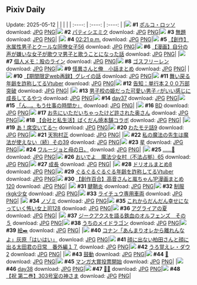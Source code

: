 ## Pixiv Daily
Update: 2025-05-12
|      |      |      |
| :----: | :----: | :----: |
|![](https://pixiv.microyu.workers.dev/c/240x480/img-master/img/2025/05/10/00/00/16/130225974_p0_master1200.jpg) **#1** [ポルコ・ロッソ](https://www.pixiv.net/artworks/130225974) download: [JPG](https://pixiv.microyu.workers.dev/img-original/img/2025/05/10/00/00/16/130225974_p0.jpg) [PNG](https://pixiv.microyu.workers.dev/img-original/img/2025/05/10/00/00/16/130225974_p0.png)|![](https://pixiv.microyu.workers.dev/c/240x480/img-master/img/2025/05/10/00/00/40/130226120_p0_master1200.jpg) **#2** [パティシエミク](https://www.pixiv.net/artworks/130226120) download: [JPG](https://pixiv.microyu.workers.dev/img-original/img/2025/05/10/00/00/40/130226120_p0.jpg) [PNG](https://pixiv.microyu.workers.dev/img-original/img/2025/05/10/00/00/40/130226120_p0.png)|![](https://pixiv.microyu.workers.dev/c/240x480/img-master/img/2025/05/10/22/39/55/130262618_p0_master1200.jpg) **#3** [無題](https://www.pixiv.net/artworks/130262618) download: [JPG](https://pixiv.microyu.workers.dev/img-original/img/2025/05/10/22/39/55/130262618_p0.jpg) [PNG](https://pixiv.microyu.workers.dev/img-original/img/2025/05/10/22/39/55/130262618_p0.png)|
|![](https://pixiv.microyu.workers.dev/c/240x480/img-master/img/2025/05/10/00/01/16/130226242_p0_master1200.jpg) **#4** [02:21 p.m.](https://www.pixiv.net/artworks/130226242) download: [JPG](https://pixiv.microyu.workers.dev/img-original/img/2025/05/10/00/01/16/130226242_p0.jpg) [PNG](https://pixiv.microyu.workers.dev/img-original/img/2025/05/10/00/01/16/130226242_p0.png)|![](https://pixiv.microyu.workers.dev/c/240x480/img-master/img/2025/05/11/00/02/54/130266698_p0_master1200.jpg) **#5** [【創作】氷属性男子とクールな同僚女子56](https://www.pixiv.net/artworks/130266698) download: [JPG](https://pixiv.microyu.workers.dev/img-original/img/2025/05/11/00/02/54/130266698_p0.jpg) [PNG](https://pixiv.microyu.workers.dev/img-original/img/2025/05/11/00/02/54/130266698_p0.png)|![](https://pixiv.microyu.workers.dev/c/240x480/img-master/img/2025/05/10/00/02/20/130226391_p0_master1200.jpg) **#6** [【漫画】自分の声が嫌いな女子が歌ウマ男子と歌うことになった話](https://www.pixiv.net/artworks/130226391) download: [JPG](https://pixiv.microyu.workers.dev/img-original/img/2025/05/10/00/02/20/130226391_p0.jpg) [PNG](https://pixiv.microyu.workers.dev/img-original/img/2025/05/10/00/02/20/130226391_p0.png)|
|![](https://pixiv.microyu.workers.dev/c/240x480/img-master/img/2025/05/10/06/00/08/130233989_p0_master1200.jpg) **#7** [個人メモ：股のライン](https://www.pixiv.net/artworks/130233989) download: [JPG](https://pixiv.microyu.workers.dev/img-original/img/2025/05/10/06/00/08/130233989_p0.jpg) [PNG](https://pixiv.microyu.workers.dev/img-original/img/2025/05/10/06/00/08/130233989_p0.png)|![](https://pixiv.microyu.workers.dev/c/240x480/img-master/img/2025/05/10/00/00/21/130226012_p0_master1200.jpg) **#8** [ゴスフリーレン](https://www.pixiv.net/artworks/130226012) download: [JPG](https://pixiv.microyu.workers.dev/img-original/img/2025/05/10/00/00/21/130226012_p0.jpg) [PNG](https://pixiv.microyu.workers.dev/img-original/img/2025/05/10/00/00/21/130226012_p0.png)|![](https://pixiv.microyu.workers.dev/c/240x480/img-master/img/2025/05/11/18/41/21/130295043_p0_master1200.jpg) **#9** [怪異さんと俺＿小話まとめ](https://www.pixiv.net/artworks/130295043) download: [JPG](https://pixiv.microyu.workers.dev/img-original/img/2025/05/11/18/41/21/130295043_p0.jpg) [PNG](https://pixiv.microyu.workers.dev/img-original/img/2025/05/11/18/41/21/130295043_p0.png)|
|![](https://pixiv.microyu.workers.dev/c/240x480/img-master/img/2025/05/10/09/49/38/130238039_p0_master1200.jpg) **#10** [【期間限定web再録】グレイの話](https://www.pixiv.net/artworks/130238039) download: [JPG](https://pixiv.microyu.workers.dev/img-original/img/2025/05/10/09/49/38/130238039_p0.jpg) [PNG](https://pixiv.microyu.workers.dev/img-original/img/2025/05/10/09/49/38/130238039_p0.png)|![](https://pixiv.microyu.workers.dev/c/240x480/img-master/img/2025/05/10/21/25/49/130259239_p0_master1200.jpg) **#11** [舞い戻る年齢を詐称してるVtuber](https://www.pixiv.net/artworks/130259239) download: [JPG](https://pixiv.microyu.workers.dev/img-original/img/2025/05/10/21/25/49/130259239_p0.jpg) [PNG](https://pixiv.microyu.workers.dev/img-original/img/2025/05/10/21/25/49/130259239_p0.png)|![](https://pixiv.microyu.workers.dev/c/240x480/img-master/img/2025/05/10/16/48/59/130248703_p0_master1200.jpg) **#12** [告知：単行本２００万部突破](https://www.pixiv.net/artworks/130248703) download: [JPG](https://pixiv.microyu.workers.dev/img-original/img/2025/05/10/16/48/59/130248703_p0.jpg) [PNG](https://pixiv.microyu.workers.dev/img-original/img/2025/05/10/16/48/59/130248703_p0.png)|
|![](https://pixiv.microyu.workers.dev/c/240x480/img-master/img/2025/05/11/00/00/24/130266304_p0_master1200.jpg) **#13** [男子校の姫だった可愛い男子♂がいい感じに成長してるやつ](https://www.pixiv.net/artworks/130266304) download: [JPG](https://pixiv.microyu.workers.dev/img-original/img/2025/05/11/00/00/24/130266304_p0.jpg) [PNG](https://pixiv.microyu.workers.dev/img-original/img/2025/05/11/00/00/24/130266304_p0.png)|![](https://pixiv.microyu.workers.dev/c/240x480/img-master/img/2025/05/10/01/13/20/130229194_p0_master1200.jpg) **#14** [day37](https://www.pixiv.net/artworks/130229194) download: [JPG](https://pixiv.microyu.workers.dev/img-original/img/2025/05/10/01/13/20/130229194_p0.jpg) [PNG](https://pixiv.microyu.workers.dev/img-original/img/2025/05/10/01/13/20/130229194_p0.png)|![](https://pixiv.microyu.workers.dev/c/240x480/img-master/img/2025/05/10/00/00/12/130225931_p0_master1200.jpg) **#15** [「ん…。もう仕事の時間か」](https://www.pixiv.net/artworks/130225931) download: [JPG](https://pixiv.microyu.workers.dev/img-original/img/2025/05/10/00/00/12/130225931_p0.jpg) [PNG](https://pixiv.microyu.workers.dev/img-original/img/2025/05/10/00/00/12/130225931_p0.png)|
|![](https://pixiv.microyu.workers.dev/c/240x480/img-master/img/2025/05/11/00/00/03/130266138_p0_master1200.jpg) **#16** [BD](https://www.pixiv.net/artworks/130266138) download: [JPG](https://pixiv.microyu.workers.dev/img-original/img/2025/05/11/00/00/03/130266138_p0.jpg) [PNG](https://pixiv.microyu.workers.dev/img-original/img/2025/05/11/00/00/03/130266138_p0.png)|![](https://pixiv.microyu.workers.dev/c/240x480/img-master/img/2025/05/10/00/03/28/130226494_p0_master1200.jpg) **#17** [お先にいただいちゃったけど許された奥さん](https://www.pixiv.net/artworks/130226494) download: [JPG](https://pixiv.microyu.workers.dev/img-original/img/2025/05/10/00/03/28/130226494_p0.jpg) [PNG](https://pixiv.microyu.workers.dev/img-original/img/2025/05/10/00/03/28/130226494_p0.png)|![](https://pixiv.microyu.workers.dev/c/240x480/img-master/img/2025/05/10/16/40/28/130248460_p0_master1200.jpg) **#18** [【会社と私生活】ばくだん焼本舗コラボ](https://www.pixiv.net/artworks/130248460) download: [JPG](https://pixiv.microyu.workers.dev/img-original/img/2025/05/10/16/40/28/130248460_p0.jpg) [PNG](https://pixiv.microyu.workers.dev/img-original/img/2025/05/10/16/40/28/130248460_p0.png)|
|![](https://pixiv.microyu.workers.dev/c/240x480/img-master/img/2025/05/10/00/00/13/130225940_p0_master1200.jpg) **#19** [あ！席空いてる～](https://www.pixiv.net/artworks/130225940) download: [JPG](https://pixiv.microyu.workers.dev/img-original/img/2025/05/10/00/00/13/130225940_p0.jpg) [PNG](https://pixiv.microyu.workers.dev/img-original/img/2025/05/10/00/00/13/130225940_p0.png)|![](https://pixiv.microyu.workers.dev/c/240x480/img-master/img/2025/05/10/10/07/28/130238503_p0_master1200.jpg) **#20** [わたモテ詰9](https://www.pixiv.net/artworks/130238503) download: [JPG](https://pixiv.microyu.workers.dev/img-original/img/2025/05/10/10/07/28/130238503_p0.jpg) [PNG](https://pixiv.microyu.workers.dev/img-original/img/2025/05/10/10/07/28/130238503_p0.png)|![](https://pixiv.microyu.workers.dev/c/240x480/img-master/img/2025/05/10/13/05/13/130242837_p0_master1200.jpg) **#21** [天狗村正](https://www.pixiv.net/artworks/130242837) download: [JPG](https://pixiv.microyu.workers.dev/img-original/img/2025/05/10/13/05/13/130242837_p0.jpg) [PNG](https://pixiv.microyu.workers.dev/img-original/img/2025/05/10/13/05/13/130242837_p0.png)|
|![](https://pixiv.microyu.workers.dev/c/240x480/img-master/img/2025/05/11/00/01/04/130266478_p0_master1200.jpg) **#22** [私の魔法の先生は魔法が使えない（続）その39](https://www.pixiv.net/artworks/130266478) download: [JPG](https://pixiv.microyu.workers.dev/img-original/img/2025/05/11/00/01/04/130266478_p0.jpg) [PNG](https://pixiv.microyu.workers.dev/img-original/img/2025/05/11/00/01/04/130266478_p0.png)|![](https://pixiv.microyu.workers.dev/c/240x480/img-master/img/2025/05/10/00/30/04/130227673_p0_master1200.jpg) **#23** [星](https://www.pixiv.net/artworks/130227673) download: [JPG](https://pixiv.microyu.workers.dev/img-original/img/2025/05/10/00/30/04/130227673_p0.jpg) [PNG](https://pixiv.microyu.workers.dev/img-original/img/2025/05/10/00/30/04/130227673_p0.png)|![](https://pixiv.microyu.workers.dev/c/240x480/img-master/img/2025/05/11/11/29/07/130281891_p0_master1200.jpg) **#24** [ワルージョと母の日。](https://www.pixiv.net/artworks/130281891) download: [JPG](https://pixiv.microyu.workers.dev/img-original/img/2025/05/11/11/29/07/130281891_p0.jpg) [PNG](https://pixiv.microyu.workers.dev/img-original/img/2025/05/11/11/29/07/130281891_p0.png)|
|![](https://pixiv.microyu.workers.dev/c/240x480/img-master/img/2025/05/10/14/54/58/130245552_p0_master1200.jpg) **#25** [……🐙](https://www.pixiv.net/artworks/130245552) download: [JPG](https://pixiv.microyu.workers.dev/img-original/img/2025/05/10/14/54/58/130245552_p0.jpg) [PNG](https://pixiv.microyu.workers.dev/img-original/img/2025/05/10/14/54/58/130245552_p0.png)|![](https://pixiv.microyu.workers.dev/c/240x480/img-master/img/2025/05/11/16/44/48/130290752_p0_master1200.jpg) **#26** [おいでよ　魔法少女村（不法占拠）65](https://www.pixiv.net/artworks/130290752) download: [JPG](https://pixiv.microyu.workers.dev/img-original/img/2025/05/11/16/44/48/130290752_p0.jpg) [PNG](https://pixiv.microyu.workers.dev/img-original/img/2025/05/11/16/44/48/130290752_p0.png)|![](https://pixiv.microyu.workers.dev/c/240x480/img-master/img/2025/05/11/00/07/48/130266987_p0_master1200.jpg) **#27** [成長](https://www.pixiv.net/artworks/130266987) download: [JPG](https://pixiv.microyu.workers.dev/img-original/img/2025/05/11/00/07/48/130266987_p0.jpg) [PNG](https://pixiv.microyu.workers.dev/img-original/img/2025/05/11/00/07/48/130266987_p0.png)|
|![](https://pixiv.microyu.workers.dev/c/240x480/img-master/img/2025/05/10/00/35/12/130227927_p0_master1200.jpg) **#28** [ドリオルまとめ8](https://www.pixiv.net/artworks/130227927) download: [JPG](https://pixiv.microyu.workers.dev/img-original/img/2025/05/10/00/35/12/130227927_p0.jpg) [PNG](https://pixiv.microyu.workers.dev/img-original/img/2025/05/10/00/35/12/130227927_p0.png)|![](https://pixiv.microyu.workers.dev/c/240x480/img-master/img/2025/05/11/21/11/51/130301389_p0_master1200.jpg) **#29** [ぐるぐるぐるぐる年齢を詐称してるVtuber](https://www.pixiv.net/artworks/130301389) download: [JPG](https://pixiv.microyu.workers.dev/img-original/img/2025/05/11/21/11/51/130301389_p0.jpg) [PNG](https://pixiv.microyu.workers.dev/img-original/img/2025/05/11/21/11/51/130301389_p0.png)|![](https://pixiv.microyu.workers.dev/c/240x480/img-master/img/2025/05/10/00/01/17/130226243_p0_master1200.jpg) **#30** [【創作百合】高音さんと嵐ちゃん1P漫画まとめ120](https://www.pixiv.net/artworks/130226243) download: [JPG](https://pixiv.microyu.workers.dev/img-original/img/2025/05/10/00/01/17/130226243_p0.jpg) [PNG](https://pixiv.microyu.workers.dev/img-original/img/2025/05/10/00/01/17/130226243_p0.png)|
|![](https://pixiv.microyu.workers.dev/c/240x480/img-master/img/2025/05/10/23/25/31/130264564_p0_master1200.jpg) **#31** [腱鞘炎](https://www.pixiv.net/artworks/130264564) download: [JPG](https://pixiv.microyu.workers.dev/img-original/img/2025/05/10/23/25/31/130264564_p0.jpg) [PNG](https://pixiv.microyu.workers.dev/img-original/img/2025/05/10/23/25/31/130264564_p0.png)|![](https://pixiv.microyu.workers.dev/c/240x480/img-master/img/2025/05/10/00/02/05/130226366_p0_master1200.jpg) **#32** [制服rkgk少女](https://www.pixiv.net/artworks/130226366) download: [JPG](https://pixiv.microyu.workers.dev/img-original/img/2025/05/10/00/02/05/130226366_p0.jpg) [PNG](https://pixiv.microyu.workers.dev/img-original/img/2025/05/10/00/02/05/130226366_p0.png)|![](https://pixiv.microyu.workers.dev/c/240x480/img-master/img/2025/05/11/19/56/22/130297827_p0_master1200.jpg) **#33** [ライチュウ専用車両](https://www.pixiv.net/artworks/130297827) download: [JPG](https://pixiv.microyu.workers.dev/img-original/img/2025/05/11/19/56/22/130297827_p0.jpg) [PNG](https://pixiv.microyu.workers.dev/img-original/img/2025/05/11/19/56/22/130297827_p0.png)|
|![](https://pixiv.microyu.workers.dev/c/240x480/img-master/img/2025/05/11/03/49/21/130273667_p0_master1200.jpg) **#34** [ノゾミ](https://www.pixiv.net/artworks/130273667) download: [JPG](https://pixiv.microyu.workers.dev/img-original/img/2025/05/11/03/49/21/130273667_p0.jpg) [PNG](https://pixiv.microyu.workers.dev/img-original/img/2025/05/11/03/49/21/130273667_p0.png)|![](https://pixiv.microyu.workers.dev/c/240x480/img-master/img/2025/05/10/17/30/25/130249971_p0_master1200.jpg) **#35** [これからだんだん幸せになっていく怖い女上司128](https://www.pixiv.net/artworks/130249971) download: [JPG](https://pixiv.microyu.workers.dev/img-original/img/2025/05/10/17/30/25/130249971_p0.jpg) [PNG](https://pixiv.microyu.workers.dev/img-original/img/2025/05/10/17/30/25/130249971_p0.png)|![](https://pixiv.microyu.workers.dev/c/240x480/img-master/img/2025/05/10/17/48/34/130250428_p0_master1200.jpg) **#36** [アグライアの夏](https://www.pixiv.net/artworks/130250428) download: [JPG](https://pixiv.microyu.workers.dev/img-original/img/2025/05/10/17/48/34/130250428_p0.jpg) [PNG](https://pixiv.microyu.workers.dev/img-original/img/2025/05/10/17/48/34/130250428_p0.png)|
|![](https://pixiv.microyu.workers.dev/c/240x480/img-master/img/2025/05/10/00/00/16/130225970_p0_master1200.jpg) **#37** [ジークアクスを語る鉄血のオルフェンズ　その５](https://www.pixiv.net/artworks/130225970) download: [JPG](https://pixiv.microyu.workers.dev/img-original/img/2025/05/10/00/00/16/130225970_p0.jpg) [PNG](https://pixiv.microyu.workers.dev/img-original/img/2025/05/10/00/00/16/130225970_p0.png)|![](https://pixiv.microyu.workers.dev/c/240x480/img-master/img/2025/05/10/19/47/11/130254871_p0_master1200.jpg) **#38** [うちのメイドラゴン](https://www.pixiv.net/artworks/130254871) download: [JPG](https://pixiv.microyu.workers.dev/img-original/img/2025/05/10/19/47/11/130254871_p0.jpg) [PNG](https://pixiv.microyu.workers.dev/img-original/img/2025/05/10/19/47/11/130254871_p0.png)|![](https://pixiv.microyu.workers.dev/c/240x480/img-master/img/2025/05/10/23/02/07/130263612_p0_master1200.jpg) **#39** [絵✒️](https://www.pixiv.net/artworks/130263612) download: [JPG](https://pixiv.microyu.workers.dev/img-original/img/2025/05/10/23/02/07/130263612_p0.jpg) [PNG](https://pixiv.microyu.workers.dev/img-original/img/2025/05/10/23/02/07/130263612_p0.png)|
|![](https://pixiv.microyu.workers.dev/c/240x480/img-master/img/2025/05/10/16/54/01/130248858_p0_master1200.jpg) **#40** [コナン「あんまりオレから離れんなよ」灰原「はいはい」](https://www.pixiv.net/artworks/130248858) download: [JPG](https://pixiv.microyu.workers.dev/img-original/img/2025/05/10/16/54/01/130248858_p0.jpg) [PNG](https://pixiv.microyu.workers.dev/img-original/img/2025/05/10/16/54/01/130248858_p0.png)|![](https://pixiv.microyu.workers.dev/c/240x480/img-master/img/2025/05/11/19/03/21/130295936_p0_master1200.jpg) **#41** [顔に出ない柏田さんと顔に出る太田君の日常　番外編１７](https://www.pixiv.net/artworks/130295936) download: [JPG](https://pixiv.microyu.workers.dev/img-original/img/2025/05/11/19/03/21/130295936_p0.jpg) [PNG](https://pixiv.microyu.workers.dev/img-original/img/2025/05/11/19/03/21/130295936_p0.png)|![](https://pixiv.microyu.workers.dev/c/240x480/img-master/img/2025/05/10/12/14/39/130241494_p0_master1200.jpg) **#42** [うろ覚えレ・ダウ2](https://www.pixiv.net/artworks/130241494) download: [JPG](https://pixiv.microyu.workers.dev/img-original/img/2025/05/10/12/14/39/130241494_p0.jpg) [PNG](https://pixiv.microyu.workers.dev/img-original/img/2025/05/10/12/14/39/130241494_p0.png)|
|![](https://pixiv.microyu.workers.dev/c/240x480/img-master/img/2025/05/10/15/11/37/130246028_p0_master1200.jpg) **#43** [鼓動](https://www.pixiv.net/artworks/130246028) download: [JPG](https://pixiv.microyu.workers.dev/img-original/img/2025/05/10/15/11/37/130246028_p0.jpg) [PNG](https://pixiv.microyu.workers.dev/img-original/img/2025/05/10/15/11/37/130246028_p0.png)|![](https://pixiv.microyu.workers.dev/c/240x480/img-master/img/2025/05/10/00/00/18/130225988_p0_master1200.jpg) **#44** [🥵](https://www.pixiv.net/artworks/130225988) download: [JPG](https://pixiv.microyu.workers.dev/img-original/img/2025/05/10/00/00/18/130225988_p0.jpg) [PNG](https://pixiv.microyu.workers.dev/img-original/img/2025/05/10/00/00/18/130225988_p0.png)|![](https://pixiv.microyu.workers.dev/c/240x480/img-master/img/2025/05/11/15/44/15/130288897_p0_master1200.jpg) **#45** [マンガ大賞投票開始](https://www.pixiv.net/artworks/130288897) download: [JPG](https://pixiv.microyu.workers.dev/img-original/img/2025/05/11/15/44/15/130288897_p0.jpg) [PNG](https://pixiv.microyu.workers.dev/img-original/img/2025/05/11/15/44/15/130288897_p0.png)|
|![](https://pixiv.microyu.workers.dev/c/240x480/img-master/img/2025/05/11/02/04/48/130271443_p0_master1200.jpg) **#46** [day38](https://www.pixiv.net/artworks/130271443) download: [JPG](https://pixiv.microyu.workers.dev/img-original/img/2025/05/11/02/04/48/130271443_p0.jpg) [PNG](https://pixiv.microyu.workers.dev/img-original/img/2025/05/11/02/04/48/130271443_p0.png)|![](https://pixiv.microyu.workers.dev/c/240x480/img-master/img/2025/05/10/00/00/19/130225996_p0_master1200.jpg) **#47** [🖤💦](https://www.pixiv.net/artworks/130225996) download: [JPG](https://pixiv.microyu.workers.dev/img-original/img/2025/05/10/00/00/19/130225996_p0.jpg) [PNG](https://pixiv.microyu.workers.dev/img-original/img/2025/05/10/00/00/19/130225996_p0.png)|![](https://pixiv.microyu.workers.dev/c/240x480/img-master/img/2025/05/11/16/02/34/130289513_p0_master1200.jpg) **#48** [【祝 第二巻】303号室の神さま](https://www.pixiv.net/artworks/130289513) download: [JPG](https://pixiv.microyu.workers.dev/img-original/img/2025/05/11/16/02/34/130289513_p0.jpg) [PNG](https://pixiv.microyu.workers.dev/img-original/img/2025/05/11/16/02/34/130289513_p0.png)|
